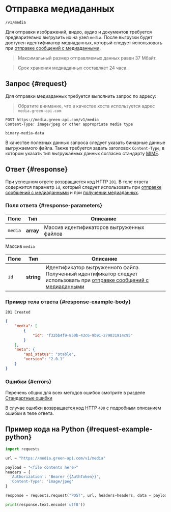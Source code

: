 # Отправка медиаданных

`/v1/media`

Для отправки изображений, видео, аудио и документов требуется предварительно выгрузить их на узел `media`. После выгрузки будет доступен идентификатор медиаданных, который следует использовать при [отправке сообщений с медиаданными](../messages/media.md).

> Максимальный размер отправляемых данных равен 37 Мбайт.

> Срок хранения медиаданных составляет 24 часа.

## Запрос {#request}

Для отправки медиаданных требуется выполнить запрос по адресу:

> Обратите внимание, что в качестве хоста используется адрес `media.green-api.com`

```
POST https://media.green-api.com/v1/media
Content-Type: image/jpeg or other appropriate media type
```

```
binary-media-data
```

В качестве полезных данных запроса следует указать бинарные данные выгружаемого файла.
Также требуется задать заголовок `Content-Type`, в котором указать тип выгружаемых данных согласно стандарту [MIME](https://ru.wikipedia.org/wiki/%D0%A1%D0%BF%D0%B8%D1%81%D0%BE%D0%BA_MIME-%D1%82%D0%B8%D0%BF%D0%BE%D0%B2).


## Ответ {#response}

При успешном ответе возвращается код HTTP `201`. В теле ответа содержится параметр `id`, который следует использовать при [отправке сообщений с медиаданными](../messages/media.md) и при [получении медиаданных](download.md). 

### Поля ответа {#response-parameters}

Поле | Тип |  Описание
----- | ----- | -----
`media` | **array** | Массив идентификаторов выгруженных файлов


Массив `media`

Поле | Тип |  Описание
----- | ----- | -----
`id ` | **string** | Идентификатор выгруженного файла. Полученный идентификатор следует использовать при [отправке сообщений с медиаданными](../messages/media.md)

### Пример тела ответа {#response-example-body}

```
201 Created
```

```json
{
    "media": [
        {
            "id": "f32bb4f9-850b-43c6-9b91-279831914c95"
        }
    ],
    "meta": {
        "api_status": "stable",
        "version": "2.0.1"
    }
}
```

### Ошибки {#errors}

Перечень общих для всех методов ошибок смотрите в разделе [Стандартные ошибки](../common-errors.md)

В случае ошибки возвращается код HTTP `400` с подробным описанием ошибки в теле ответа.

## Пример кода на Python  {#request-example-python}

```python
import requests

url = "https://media.green-api.com/v1/media"

payload = "<file contents here>"
headers = {
  'Authorization': 'Bearer {{AuthToken}}',
  'Content-Type': 'image/jpeg'
}

response = requests.request("POST", url, headers=headers, data = payload)

print(response.text.encode('utf8'))
```